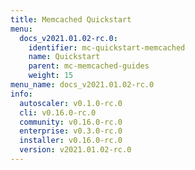 ```yaml
---
title: Memcached Quickstart
menu:
  docs_v2021.01.02-rc.0:
    identifier: mc-quickstart-memcached
    name: Quickstart
    parent: mc-memcached-guides
    weight: 15
menu_name: docs_v2021.01.02-rc.0
info:
  autoscaler: v0.1.0-rc.0
  cli: v0.16.0-rc.0
  community: v0.16.0-rc.0
  enterprise: v0.3.0-rc.0
  installer: v0.16.0-rc.0
  version: v2021.01.02-rc.0
---
```


